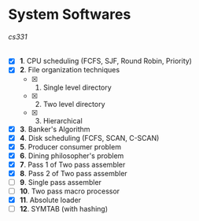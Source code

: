 # System Softwares
###### cs331
  
- [x] **1**. CPU scheduling (FCFS, SJF, Round Robin, Priority)
- [x] **2**. File organization techniques
  - [x] 1. Single level directory
  - [x] 2. Two level directory
  - [x] 3. Hierarchical
- [x] **3**. Banker's Algorithm
- [x] **4**. Disk scheduling (FCFS, SCAN, C-SCAN)
- [x] **5**. Producer consumer problem
- [x] **6**. Dining philosopher's problem
- [x] **7**. Pass 1 of Two pass assembler
- [x] **8**. Pass 2 of Two pass assembler
- [ ] **9**. Single pass assembler
- [ ] **10**. Two pass macro processor
- [x] **11**. Absolute loader
- [ ] **12**. SYMTAB (with hashing)
